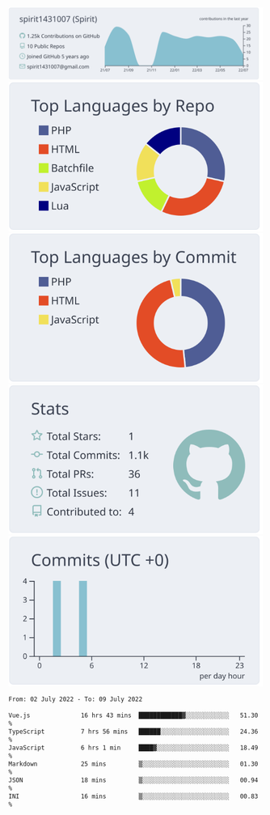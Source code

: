 [![](https://raw.githubusercontent.com/spirit1431007/spirit1431007/master/profile-summary-card-output/nord_bright/0-profile-details.svg)](https://git.io/spiritx)
[![](https://raw.githubusercontent.com/spirit1431007/spirit1431007/master/profile-summary-card-output/nord_bright/1-repos-per-language.svg)](https://git.io/spiritx) [![](https://raw.githubusercontent.com/spirit1431007/spirit1431007/master/profile-summary-card-output/nord_bright/2-most-commit-language.svg)](https://git.io/spiritx)
[![](https://raw.githubusercontent.com/spirit1431007/spirit1431007/master/profile-summary-card-output/nord_bright/3-stats.svg)](https://git.io/spiritx) [![](https://raw.githubusercontent.com/spirit1431007/spirit1431007/master/profile-summary-card-output/nord_bright/4-productive-time.svg)](https://git.io/spiritx)

<!--START_SECTION:waka-->

```text
From: 02 July 2022 - To: 09 July 2022

Vue.js              16 hrs 43 mins  ████████████▓░░░░░░░░░░░░   51.30 %
TypeScript          7 hrs 56 mins   ██████░░░░░░░░░░░░░░░░░░░   24.36 %
JavaScript          6 hrs 1 min     ████▓░░░░░░░░░░░░░░░░░░░░   18.49 %
Markdown            25 mins         ▒░░░░░░░░░░░░░░░░░░░░░░░░   01.30 %
JSON                18 mins         ▒░░░░░░░░░░░░░░░░░░░░░░░░   00.94 %
INI                 16 mins         ▒░░░░░░░░░░░░░░░░░░░░░░░░   00.83 %
```

<!--END_SECTION:waka-->
